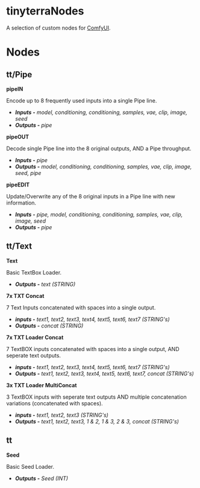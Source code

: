 # tinyterraNodes
A selection of custom nodes for [ComfyUI](https://github.com/comfyanonymous/ComfyUI).

# Nodes
## tt/Pipe
**pipeIN**

Encode up to 8 frequently used inputs into a single Pipe line.
+ _**Inputs -** model, conditioning, conditioning, samples, vae, clip, image, seed_
+ _**Outputs -** pipe_

**pipeOUT**

Decode single Pipe line into the 8 original outputs, AND a Pipe throughput.
+ _**Inputs -** pipe_
+ _**Outputs -** model, conditioning, conditioning, samples, vae, clip, image, seed, pipe_

**pipeEDIT**

Update/Overwrite any of the 8 original inputs in a Pipe line with new information.
+ _**Inputs -** pipe, model, conditioning, conditioning, samples, vae, clip, image, seed_
+ _**Outputs -** pipe_

## tt/Text
**Text**

Basic TextBox Loader.
+ _**Outputs -** text (STRING)_

**7x TXT Concat**

7 Text Inputs concatenated with spaces into a single output.
+ _**inputs -** text1, text2, text3, text4, text5, text6, text7 (STRING's)_
+ _**Outputs -** concat (STRING)_

**7x TXT Loader Concat**

7 TextBOX inputs concatenated with spaces into a single output, AND seperate text outputs.
+ _**inputs -** text1, text2, text3, text4, text5, text6, text7 (STRING's)_
+ _**Outputs -** text1, text2, text3, text4, text5, text6, text7, concat (STRING's)_

**3x TXT Loader MultiConcat**

3 TextBOX inputs with seperate text outputs AND multiple concatenation variations (concatenated with spaces).
+ _**inputs -** text1, text2, text3 (STRING's)_
+ _**Outputs -** text1, text2, text3, 1 & 2, 1 & 3, 2 & 3, concat (STRING's)_

## tt
**Seed**

Basic Seed Loader.
+ _**Outputs -** Seed (INT)_

